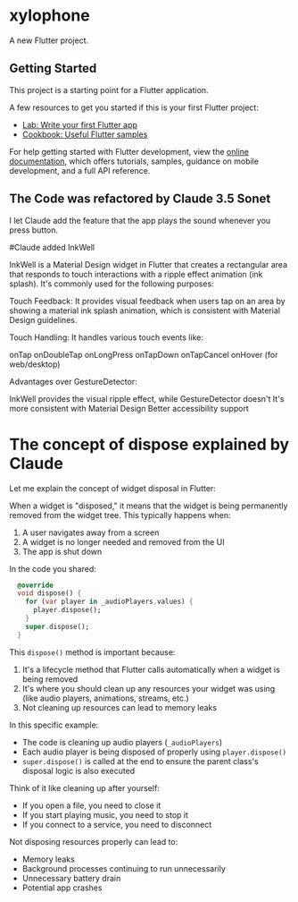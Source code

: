 # xylophone

A new Flutter project.

## Getting Started

This project is a starting point for a Flutter application.

A few resources to get you started if this is your first Flutter project:

- [Lab: Write your first Flutter app](https://docs.flutter.dev/get-started/codelab)
- [Cookbook: Useful Flutter samples](https://docs.flutter.dev/cookbook)

For help getting started with Flutter development, view the
[online documentation](https://docs.flutter.dev/), which offers tutorials,
samples, guidance on mobile development, and a full API reference.

## The Code was refactored by Claude 3.5 Sonet

I let Claude add the feature that the app plays the sound whenever you press button.

#Claude added InkWell 

InkWell is a Material Design widget in Flutter that creates a rectangular area that responds to touch interactions with a ripple effect animation (ink splash). It's commonly used for the following purposes:

Touch Feedback: It provides visual feedback when users tap on an area by showing a material ink splash animation, which is consistent with Material Design guidelines.

Touch Handling: It handles various touch events like:

onTap
onDoubleTap
onLongPress
onTapDown
onTapCancel
onHover (for web/desktop)

Advantages over GestureDetector:

InkWell provides the visual ripple effect, while GestureDetector doesn't
It's more consistent with Material Design
Better accessibility support

# The concept of dispose explained by Claude

Let me explain the concept of widget disposal in Flutter:

When a widget is "disposed," it means that the widget is being permanently removed from the widget tree. This typically happens when:
1. A user navigates away from a screen
2. A widget is no longer needed and removed from the UI
3. The app is shut down

In the code you shared:
```dart lib/main.dart
  @override
  void dispose() {
    for (var player in _audioPlayers.values) {
      player.dispose();
    }
    super.dispose();
  }
```

This `dispose()` method is important because:
1. It's a lifecycle method that Flutter calls automatically when a widget is being removed
2. It's where you should clean up any resources your widget was using (like audio players, animations, streams, etc.)
3. Not cleaning up resources can lead to memory leaks

In this specific example:
- The code is cleaning up audio players (`_audioPlayers`)
- Each audio player is being disposed of properly using `player.dispose()`
- `super.dispose()` is called at the end to ensure the parent class's disposal logic is also executed

Think of it like cleaning up after yourself:
- If you open a file, you need to close it
- If you start playing music, you need to stop it
- If you connect to a service, you need to disconnect

Not disposing resources properly can lead to:
- Memory leaks
- Background processes continuing to run unnecessarily
- Unnecessary battery drain
- Potential app crashes